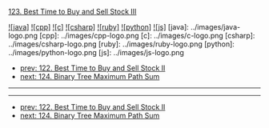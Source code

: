 [123. Best Time to Buy and Sell Stock III](https://leetcode.com/problems/best-time-to-buy-and-sell-stock-iii/)

[![java]](../java/123-best-time-to-buy-and-sell-stock-iii.md)
[![cpp]](../cpp/123-best-time-to-buy-and-sell-stock-iii.md)
[![c]](../c/123-best-time-to-buy-and-sell-stock-iii.md)
[![csharp]](../csharp/123-best-time-to-buy-and-sell-stock-iii.md)
[![ruby]](../ruby/123-best-time-to-buy-and-sell-stock-iii.md)
[![python]](../python/123-best-time-to-buy-and-sell-stock-iii.md)
[![js]](../js/123-best-time-to-buy-and-sell-stock-iii.md)
[java]: ../images/java-logo.png
[cpp]: ../images/cpp-logo.png
[c]: ../images/c-logo.png
[csharp]: ../images/csharp-logo.png
[ruby]: ../images/ruby-logo.png
[python]: ../images/python-logo.png
[js]: ../images/js-logo.png

- [prev: 122. Best Time to Buy and Sell Stock II](122-best-time-to-buy-and-sell-stock-ii.md)
- [next: 124. Binary Tree Maximum Path Sum](124-binary-tree-maximum-path-sum.md)

---


---

- [prev: 122. Best Time to Buy and Sell Stock II](122-best-time-to-buy-and-sell-stock-ii.md)
- [next: 124. Binary Tree Maximum Path Sum](124-binary-tree-maximum-path-sum.md)
